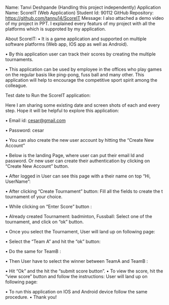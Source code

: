Name: Tanvi Deshpande (Handling this project independently)
Application Name: ScoreIT (Web Application)
Student Id: 90112
GitHub Repository: https://github.com/tannu14/ScoreIT
Message: I also attached a demo video of my project in PPT. I explained every featurs of my project with all the platforms which is supproted by my application.

About ScoreIT:
•	 It is a game application and supported on multiple software platforms (Web app, IOS app as well as Android). 

•	By this application user can track their scores by creating the multiple tournaments.

•	This application can be used by employee in the offices who play games on the regular basis like ping-pong, fuss ball and many other. This application will help to encourage the competitive sport spirit among the colleague.







Test date to Run the ScoreIT application:

Here I am sharing some existing date and screen shots of each and every step. Hope it will be helpful to explore this application:

•	Email id: cesar@gmail.com

•	Password: cesar

•	You can also create the new user account by hitting the “Create New Account”



•	Below is the landing Page, where user can put their email Id and password.
Or new user can create their authentication by clicking on “Create New Account” button.





•	After logged in User can see this page with a their name on top “Hi, UserName”:






•	After clicking “Create Tournament” button:
Fill all the fields to create the t	tournament of your choice.





•	While clicking on “Enter Score” button :





•	Already created Tournament: badminton, Fussball:
Select one of the tournament, and click on “ok” button.






•	Once you select the Tournament, User will land up on following page:


•	Select the “Team A” and hit the “ok” button: 


•	Do the same for TeamB : 

•	Then User have to select the winner between TeamA and TeamB :



•	Hit “Ok” and the hit the “submit score button”.
•	To view the score, hit the “view score” button and follow the instructions: 
User will land up on following page:



•	To run this application on IOS and Android device follow the same procedure.
•	Thank you!







